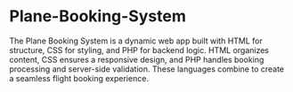 # Plane-Booking-System
The Plane Booking System is a dynamic web app built with HTML for structure, CSS for styling, and PHP for backend logic. HTML organizes content, CSS ensures a responsive design, and PHP handles booking processing and server-side validation. These languages combine to create a seamless flight booking experience.
